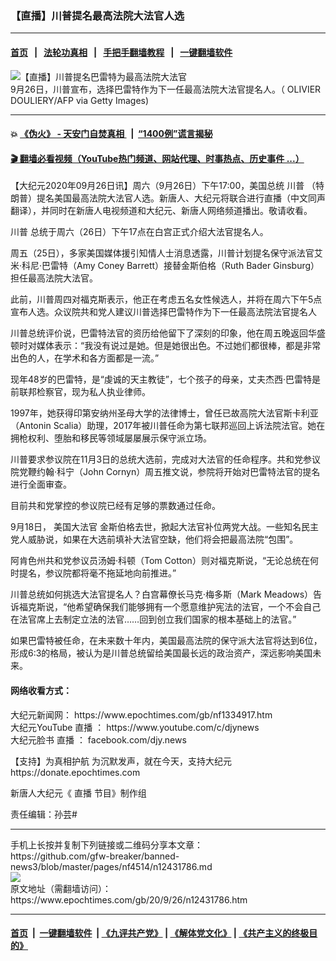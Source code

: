 ### 【直播】川普提名最高法院大法官人选
------------------------

#### [首页](https://github.com/gfw-breaker/banned-news3/blob/master/README.md) &nbsp;&nbsp;|&nbsp;&nbsp; [法轮功真相](https://github.com/begood0513/basic/blob/master/README.md)  &nbsp;&nbsp;|&nbsp;&nbsp; [手把手翻墙教程](https://github.com/gfw-breaker/guides/wiki)  &nbsp;&nbsp;|&nbsp;&nbsp; [一键翻墙软件](https://github.com/gfw-breaker/nogfw/blob/master/README.md)  



<div><img alt="【直播】川普提名巴雷特为最高法院大法官" class="attachment-djy_600_400 size-djy_600_400 wp-post-image" src="https://i.epochtimes.com/assets/uploads/2020/09/GettyImages-1228730607-600x400.jpg"/>
<div class="caption">
 9月26日，川普宣布，选择巴雷特作为下一任最高法院大法官提名人。（ OLIVIER DOULIERY/AFP via Getty Images)
</div></div><hr/>

#### 💥 [《伪火》 - 天安门自焚真相 ](http://158.247.195.190:10000/videos/blog/weihuo.html)&nbsp; |&nbsp; [“1400例”谎言揭秘  ](http://158.247.195.190:10000/videos/blog/jiexi1400.html)

#### [ 🎬  翻墙必看视频（YouTube热门频道、网站代理、时事热点、历史事件 ...）](https://github.com/gfw-breaker/links/blob/master/banned.md)

<div><p>
 【大纪元2020年09月26日讯】周六（9月26日）下午17:00，美国总统
 <ok href="https://www.epochtimes.com/gb/tag/%E5%B7%9D%E6%99%AE.html">
  川普
 </ok>
 （特朗普）提名美国最高法院大法官人选。新唐人、大纪元将联合进行直播（中文同声翻译），并同时在新唐人电视频道和大纪元、新唐人网络频道播出。敬请收看。
</p>
<p>
 <center>
 </center>
 <ok href="https://www.epochtimes.com/gb/tag/%E5%B7%9D%E6%99%AE.html">
  川普
 </ok>
 总统于周六（26日）下午17点在白宫正式介绍大法官提名人。
</p>
<p>
 周五（25日），多家美国媒体援引知情人士消息透露，川普计划提名保守派法官艾米·科尼·巴雷特（Amy Coney Barrett）接替金斯伯格（Ruth Bader Ginsburg）担任最高法院大法官。
</p>
<p>
 此前，川普周四对福克斯表示，他正在考虑五名女性候选人，并将在周六下午5点宣布人选。众议院共和党人建议川普选择巴雷特作为下一任最高法院法官提名人
</p>
<p>
 川普总统评价说，巴雷特法官的资历给他留下了深刻的印象，他在周五晚返回华盛顿时对媒体表示：“我没有说过是她。但是她很出色。不过她们都很棒，都是非常出色的人，在学术和各方面都是一流。”
</p>
<p>
 现年48岁的巴雷特，是“虔诚的天主教徒”，七个孩子的母亲，丈夫杰西·巴雷特是前联邦检察官，现为私人执业律师。
</p>
<p>
 1997年，她获得印第安纳州圣母大学的法律博士，曾任已故高院大法官斯卡利亚（Antonin Scalia）助理，2017年被川普任命为第七联邦巡回上诉法院法官。她在拥枪权利、堕胎和移民等领域屡屡展示保守派立场。
</p>
<p>
 川普要求参议院在11月3日的总统大选前，完成对大法官的任命程序。共和党参议院党鞭约翰·科宁（John Cornyn）周五推文说，参院将开始对巴雷特法官的提名进行全面审查。
</p>
<p>
 目前共和党掌控的参议院已经有足够的票数通过任命。
</p>
<p>
 9月18日，
 <ok href="https://www.epochtimes.com/gb/tag/%E7%BE%8E%E5%9B%BD%E5%A4%A7%E6%B3%95%E5%AE%98.html">
  美国大法官
 </ok>
 金斯伯格去世，掀起大法官补位两党大战。一些知名民主党人威胁说，如果在大选前填补大法官空缺，他们将会把最高法院“包围”。
</p>
<p>
 阿肯色州共和党参议员汤姆‧科顿（Tom Cotton）则对福克斯说，“无论总统在何时提名，参议院都将毫不拖延地向前推进。”
</p>
<p>
 川普总统如何挑选大法官提名人？白宫幕僚长马克‧梅多斯（Mark Meadows）告诉福克斯说，“他希望确保我们能够拥有一个愿意维护宪法的法官，一个不会自己在法官席上去制定立法的法官……回到创立我们国家的根本基础上的法官。”
</p>
<p>
 如果巴雷特被任命，在未来数十年内，美国最高法院的保守派大法官将达到6位，形成6:3的格局，被认为是川普总统留给美国最长远的政治资产，深远影响美国未来。
</p>
<h4>
 <strong>
  网络收看方式：
 </strong>
</h4>
<p>
 大纪元新闻网：
 <ok href="https://www.epochtimes.com/gb/nf1334917.htm" rel="noopener noreferrer" target="_blank">
  https://www.epochtimes.com/gb/nf1334917.htm
 </ok>
 <br/>
 大纪元YouTube
 <ok href="https://www.epochtimes.com/gb/tag/%e7%9b%b4%e6%92%ad.html">
  直播
 </ok>
 ：
 <ok href="https://www.youtube.com/c/djynews" rel="noopener noreferrer" target="_blank">
  https://www.youtube.com/c/djynews
 </ok>
 <br/>
 大纪元脸书
 <ok href="https://www.epochtimes.com/gb/tag/%e7%9b%b4%e6%92%ad.html">
  直播
 </ok>
 ：
 <ok href="http://facebook.com/djy.news" rel="noopener noreferrer" target="_blank">
  facebook.com/djy.news
 </ok>
</p>
<p>
 【支持】为真相护航 为沉默发声，就在今天，支持大纪元
 <br/>
 <ok href="https://donate.epochtimes.com/" rel="noopener noreferrer" target="_blank">
  https://donate.epochtimes.com
 </ok>
</p>
<p>
 新唐人大纪元《
 <ok href="https://www.epochtimes.com/gb/tag/%e7%9b%b4%e6%92%ad.html">
  直播
 </ok>
 节目》制作组
</p>
<p>
 责任编辑：孙芸#
</p>
</div>
<hr/>
手机上长按并复制下列链接或二维码分享本文章：<br/>
https://github.com/gfw-breaker/banned-news3/blob/master/pages/nf4514/n12431786.md <br/>
<a href='https://github.com/gfw-breaker/banned-news3/blob/master/pages/nf4514/n12431786.md'><img src='https://github.com/gfw-breaker/banned-news3/blob/master/pages/nf4514/n12431786.md.png'/></a> <br/>
原文地址（需翻墙访问）：https://www.epochtimes.com/gb/20/9/26/n12431786.htm


------------------------
#### [首页](https://github.com/gfw-breaker/banned-news3/blob/master/README.md) &nbsp;|&nbsp; [一键翻墙软件](https://github.com/gfw-breaker/nogfw/blob/master/README.md) &nbsp;| [《九评共产党》](https://github.com/gfw-breaker/9ping.md/blob/master/README.md#九评之一评共产党是什么) | [《解体党文化》](https://github.com/gfw-breaker/jtdwh.md/blob/master/README.md) | [《共产主义的终极目的》](https://github.com/gfw-breaker/gczydzjmd.md/blob/master/README.md)


<img src='http://gfw-breaker.win/banned-news3/pages/nf4514/n12431786.md' width='0px' height='0px'/>